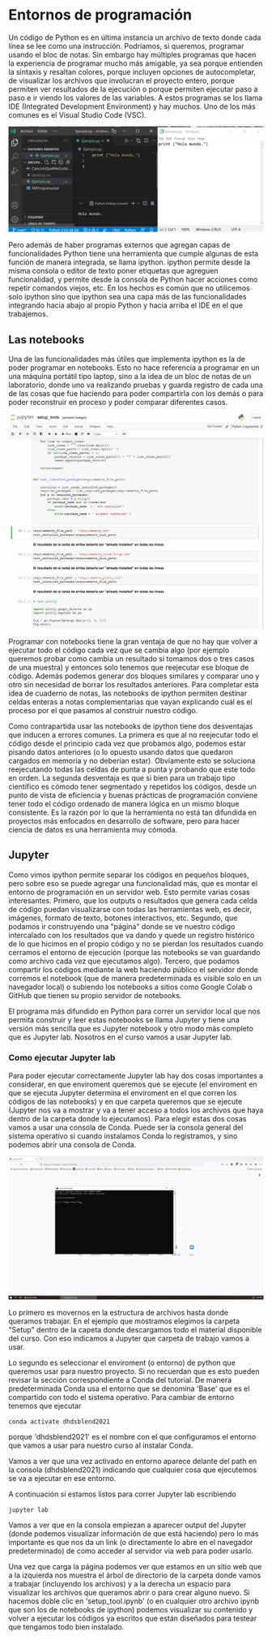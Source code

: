 # Entornos de programación

Un código de Python es en última instancia un archivo de texto donde cada línea se lee como una instrucción. Podríamos, si queremos, programar usando el bloc de notas. Sin embargo hay múltiples programas que hacen la experiencia de programar mucho más amigable, ya sea porque entienden la sintaxis y resaltan colores, porque incluyen opciones de autocompletar, de visualizar los archivos que involucran el proyecto entero, porque permiten ver resultados de la ejecución o porque permiten ejecutar paso a paso e ir viendo los valores de las variables. A estos programas se los llama IDE (Integrated Development Environment) y hay muchos. Uno de los más comunes es el Visual Studio Code (VSC).

![Consola Dir](./Imagenes/Jupyter_1.png)

Pero además de haber programas externos que agregan capas de funcionalidades Python tiene una herramienta que cumple algunas de esta función de manera integrada, se llama ipython. ipython permite desde la misma consola o editor de texto poner etiquetas que agreguen funcionalidad, y permite desde la consola de Python hacer acciones como repetir comandos viejos, etc. En los hechos es común que no utilicemos solo ipython sino que ipython sea una capa más de las funcionalidades integrando hacia abajo al propio Python y hacia arriba el IDE en el que trabajemos. 

## Las notebooks

Una de las funcionalidades más útiles que implementa ipython es la de poder programar en notebooks. Esto no hace referencia a programar en un una máquina portátil tipo laptop, sino a la idea de un bloc de notas de un laboratorio, donde uno va realizando pruebas y guarda registro de cada una de las cosas que fue haciendo para poder compartirla con los demás o para poder reconstruir en proceso y poder comparar diferentes casos. 

![Consola Dir](./Imagenes/Notebooks.gif)

Programar con notebooks tiene la gran ventaja de que no hay que volver a ejecutar todo el código cada vez que se cambia algo (por ejemplo queremos probar como cambia un resultado si tomamos dos o tres casos de una muestra) y entonces solo tenemos que reejecutar ese bloque de código. Además podemos generar dos bloques similares y comparar uno y otro sin necesidad de borrar los resultados anteriores. Para completar esta idea de cuaderno de notas, las notebooks de ipython permiten destinar celdas enteras a notas complementarias que vayan explicando cuál es el proceso por el que pasamos al construir nuestro código. 

Como contrapartida usar las notebooks de ipython tiene dos desventajas que inducen a errores comunes. La primera es que al no reejecutar todo el código desde el principio cada vez que probamos algo, podemos estar pisando datos anteriores (o lo opuesto usando datos que quedaron cargados en memoria y no deberían estar). Obviamente esto se soluciona reejecutando todas las celdas de punta a punta y probando que este todo en orden. La segunda desventaja es que si bien para un trabajo tipo científico es cómodo tener segmentado y repetidos los códigos, desde un punto de vista de eficiencia y buenas prácticas de programación conviene tener todo el código ordenado de manera lógica en un mismo bloque consistente. Es la razón por lo que la herramienta no está tan difundida en proyectos más enfocados en desarrollo de software, pero para hacer ciencia de datos es una herramienta muy cómoda.

## Jupyter

Como vimos ipython permite separar los códigos en pequeños bloques, pero sobre eso se puede agregar una funcionalidad más, que es montar el entorno de programación en un servidor web. Esto permite varias cosas interesantes. Primero, que los outputs o resultados que genera cada celda de código puedan visualizarse con todas las herramientas web, es decir, imágenes, formato de texto, botones interactivos, etc. Segundo, que podamos ir construyendo una "página" donde se ve nuestro código intercalado con los resultados que va dando y quede un registro histórico de lo que hicimos en el propio código y no se pierdan los resultados cuando cerramos el entorno de ejecución (porque las notebooks se van guardando como archivo cada vez que ejecutamos algo). Tercero, que podamos compartir los códigos mediante la web haciendo público el servidor donde corremos el notebook (que de manera predeterminada es visible solo en un navegador local) o subiendo los notebooks a sitios como Google Colab o GitHub que tienen su propio servidor de notebooks. 

El programa más difundido en Python para correr un servidor local que nos permita construir y leer estas notebooks se llama Jupyter y tiene una versión más sencilla que es Jupyter notebook y otro modo más completo que es Jupyter lab. Nosotros en el curso vamos a usar Jupyter lab. 

### Como ejecutar Jupyter lab

Para poder ejecutar correctamente Jupyter lab hay dos cosas importantes a considerar, en que enviroment queremos que se ejecute (el enviroment en que se ejecuta Jupyter determina el enviroment en el que corren los códigos de las notebooks) y en que carpeta queremos que se ejecute (Jupyter nos va a mostrar y va a tener acceso a todos los archivos que haya dentro de la carpeta donde lo ejecutamos). Para elegir estas dos cosas vamos a usar una consola de Conda. Puede ser la consola general del sistema operativo si cuando instalamos Conda lo registramos, y sino podemos abrir una consola de Conda.

![Consola Dir](./Imagenes/Jupyter_Lab.gif)

Lo primero es movernos en la estructura de archivos hasta donde queramos trabajar. En el ejemplo que mostramos elegimos la carpeta "Setup" dentro de la capeta donde descargamos todo el material disponible del curso. Con eso indicamos a Jupyter que carpeta de trabajo vamos a usar. 

Lo segundo es seleccionar el enviroment (o entorno) de python que queremos usar para nuestro proyecto. Si no recuerdan que es esto pueden revisar la sección correspondiente a Conda del tutorial. De manera predeterminada Conda usa el entorno que se denomina 'Base' que es el compartido con todo el sistema operativo. Para cambiar de entorno tenemos que ejecutar 

```
conda activate dhdsblend2021
```

porque 'dhdsblend2021' es el nombre con el que configuramos el entorno que vamos a usar para nuestro curso al instalar Conda. 

Vamos a ver que una vez activado en entorno aparece delante del path en la consola (dhdsblend2021) indicando que cualquier cosa que ejecutemos se va a ejecutar en ese entorno.

A continuación sí estamos listos para correr Jupyter lab escribiendo 
```
jupyter lab
```

Vamos a ver que en la consola empiezan a aparecer output del Jupyter (donde podemos visualizar información de que está haciendo) pero lo más importante es que nos da un link (o directamente lo abre en el navegador predeterminado) de como acceder al servidor vía web para poder usarlo.

Una vez que carga la página podemos ver que estamos en un sitio web que a la izquierda nos muestra el árbol de directorio de la carpeta donde vamos a trabajar (incluyendo los archivos) y a la derecha un espacio para visualizar los archivos que queramos abrir o para crear alguno nuevo. Si hacemos doble clic en 'setup_tool.ipynb' (o en cualquier otro archivo ipynb que son los de notebooks de ipython) podemos visualizar su contenido y volver a ejecutar los códigos ya escritos que están diseñados para testear que tengamos todo bien instalado. 
